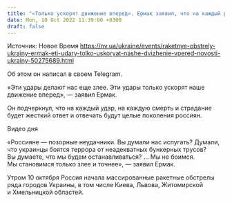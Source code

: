 ```yaml
---
title: "«Только ускорят движение вперед». Ермак заявил, что на каждый ракетный удар будет жесткий ответ"
date: Mon, 10 Oct 2022 11:39:00 +0300
draft: false
---
```

Источник: Новое Время https://nv.ua/ukraine/events/raketnye-obstrely-ukrainy-ermak-eti-udary-tolko-uskoryat-nashe-dvizhenie-vpered-novosti-ukrainy-50275689.html


Об этом он написал в своем Telegram.

«Эти удары делают нас еще злее. Эти удары только ускорят наше движение вперед», — заявил Ермак.

Он подчеркнул, что на каждый удар, на каждую смерть и страдание будет жесткий ответ и отвечать будут целые поколения россиян.

 Видео дня   

«Россияне — позорные неудачники. Вы думали нас испугать? Думали, что украинцы боятся террора от неадекватных бункерных трусов? Вы думаете, что мы будем останавливаться? … Мы не боимся. Мы становимся только злее и точнее», — заявил Ермак.

Утром 10 октября Россия начала массированные ракетные обстрелы ряда городов Украины, в том числе Киева, Львова, Житомирской и Хмельницкой областей.
